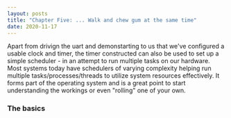 ```yaml
---
layout: posts
title: "Chapter Five: ... Walk and chew gum at the same time"
date: 2020-11-17
---  
```


Apart from drivign the uart and demonstarting to us that we've configured a usable clock and timer, the timer constructed can also be used to set up a simple scheduler - in an attempt to run multiple tasks on our hardware. Most systems today have schedulers of varying complexity helping run multiple tasks/processes/threads to utilize system resources effectively. It forms part of the operating system and is a great point to start understanding the workings or even "rolling" one of your own.  

### The basics  


